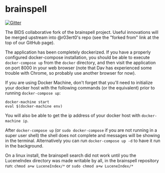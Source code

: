 # brainspell

[![Gitter](https://badges.gitter.im/Join%20Chat.svg)](https://gitter.im/BIDS-collaborative/brainspell?utm_source=badge&utm_medium=badge&utm_campaign=pr-badge&utm_content=badge)

The BIDS collaborative fork of the brainspell project. Useful innovations will
be merged upstream into @r03ert0's repo (see the "forked from" link at the top
of our GitHub page).

The application has been completely dockerized. If you have a properly
configured docker-compose installation, you should be able to execute
`docker-compose up` from the `docker` directory, and then visit the application
on port 8000 in your web browser (note that Dav has experienced some trouble
with Chrome, so probably use another browser for now).

If you are using Docker Machine, don't forget that you'll need to initialize
your docker host with the following commands (or the equivalent) prior to
running `docker-compose up`:

    docker-machine start
    eval $(docker-machine env)

You will also be able to get the ip address of your docker host with
`docker-machine ip`.

After `docker-compose up` (or `sudo docker-compose` if you are not running in a
super user shell) the shell does not complete and messages will be showing in
the terminal. Alternatively you can run `docker-compose up -d` to have it run in
the background. 

On a linux install, the brainspell search did not work until you the 
LuceneIndex directory was made writable by all, in the brainspell repository run:
`chmod a+w LuceneIndex/*` or `sudo chmod a+w LuceneIndex/*`

